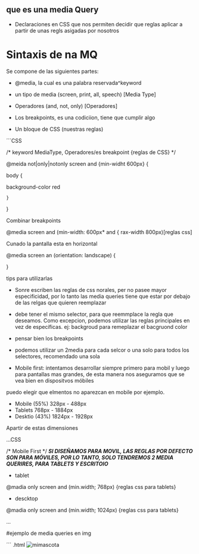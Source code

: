 ## que es una media Query

- Declaraciones en CSS que nos permiten decidir que reglas aplicar a partir de unas regls asigadas por nosotros

# Sintaxis de na MQ

Se compone de las siguientes partes:
- @media, la cual es una palabra reservada^keyword

- un tipo de media (screen, print, all, speech) [Media Type] 

- Operadores (and, not, only) [Operadores]

- Los breakpoints, es una codiciion, tiene que cumplir algo

- Un bloque de CSS (nuestras reglas)

´´´CSS

/* keyword  MediaType, Operadores/es breakpoint {reglas de CSS} */

@meida not|only|notonly screen and {min-widht 600px} {

body {

background-color red

    }
}

Combinar breakpoints

@media screen and (min-width: 600px* and { rax-width 800px)[reglas css]

Cunado la pantalla esta en horizontal

@media screen an (orientation: landscape) {

}

tips para utilizarlas

- Sonre escriben las reglas de css norales, per no pasee mayor especificidad, por lo tanto las media queries tiene que estar por debajo de las relgas que quieren reemplazar

- debe tener el mismo selector, para que reemmplace la regla que deseamos. Como excepcion, podemos utilizar las reglas principales en vez de específicas. ej: backgroud para remeplazar el bacgruond color

- pensar bien los breakpoints

- podemos utilizar un  2media para cada selcor o una solo para todos los selectores, recomendado una sola

- Mobile first: intentamos desarrollar siempre primero para mobil y luego para pantallas mas grandes, de esta manera nos aseguramos que se vea bien en dispositvos móbiles

puedo elegir que elmentos no aparezcan en mobile por ejemplo.

- Mobile (55%) 328px - 488px
- Tablets 768px - 1884px
- Desktio (43%) 1824px - 1928px

Apartir de estas dimensiones 

...CSS

/* Mobile First */ ***SI DISEÑAMOS PARA MOVIL, LAS REGLAS POR DEFECTO SON PARA MÓVILES, POR LO TANTO, SOLO TENDREMOS 2 MEDIA QUERIRES, PARA TABLETS Y ESCRITOIO***

- tablet

@madia only screen and (min.width; 768px) {reglas css para tablets}

- descktop

@madia only screen and (min.width; 1024px) {reglas css para tablets}

...

#ejemplo de media queries en img

´´´
.html
<pinture>
<source  media="(min-width:650px)" srcset="url de la imagen">
<source  media="(min-width:450px)" srcset="url de la imagen">
<img src="url" alt="mimascota">
</pinture>
